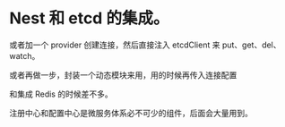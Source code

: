 # Nest 和 etcd 的集成。

或者加一个 provider 创建连接，然后直接注入 etcdClient 来 put、get、del、watch。

或者再做一步，封装一个动态模块来用，用的时候再传入连接配置

和集成 Redis 的时候差不多。

注册中心和配置中心是微服务体系必不可少的组件，后面会大量用到。